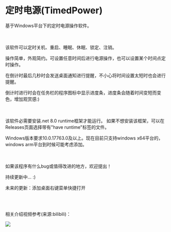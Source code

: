 # 定时电源(TimedPower)

基于Windows平台下的定时电源操作软件。

<br/><br/>
该软件可以定时关机、重启、睡眠、休眠、锁定、注销。

操作简单，外观简约。可设置任意时间后进行电源操作，也可以设置某个时间点定时操作。

在倒计时最后几秒时会发送桌面通知进行提醒，不小心将时间设置太短时也会进行提醒。

倒计时进行时会在任务栏的程序图标中显示进度条，进度条会随着时间变短而变色，增加观赏感:)

<br/><br/>
该软件必需要安装.net 8.0 runtime框架才能运行。 如果不想安装该框架，可以在Releases页面选择带有"have runtime"标签的文件。

Windows版本要求10.0.17763.0及以上。现在目前只支持windows x64平台的，windows arm平台到时候可能考虑添加。

<br/><br/>
如果该程序有什么bug或值得改进的地方，欢迎提出！

持续更新中... :)

未来的更新：添加桌面右键菜单快捷打开

<br/><br/>
<div>
相关介绍视频参考(来源:bilibili)：

[![](https://i0.hdslb.com/bfs/archive/1333a1317e438c5c017c7de1d4b7b497c4da3798.jpg@320w_200h)](https://www.bilibili.com/video/BV1sYhLesEhD)
</div>

